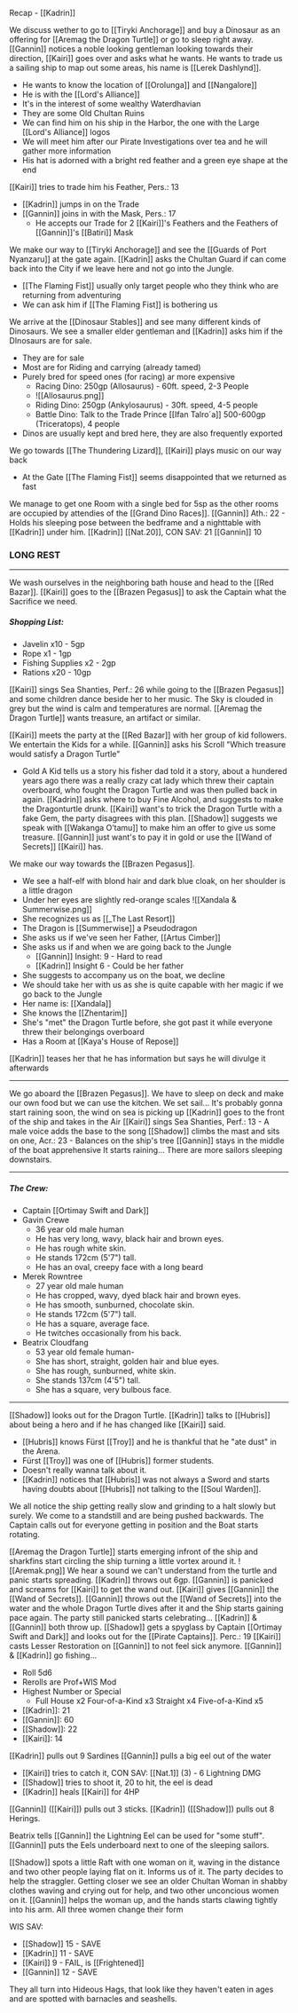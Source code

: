 Recap - [[Kadrin]]

We discuss wether to go to [[Tiryki Anchorage]] and buy a Dinosaur as an offering for [[Aremag the Dragon Turtle]] or go to sleep right away.
[[Gannin]] notices a noble looking gentleman looking towards their direction, [[Kairi]] goes over and asks what he wants.
He wants to trade us a sailing ship to map out some areas, his name is [[Lerek Dashlynd]].
- He wants to know the location of [[Orolunga]] and [[Nangalore]]
- He is with the [[Lord's Alliance]]
- It's in the interest of some wealthy Waterdhavian
- They are some Old Chultan Ruins
- We can find him on his ship in the Harbor, the one with the Large [[Lord's Alliance]] logos
- We will meet him after our Pirate Investigations over tea and he will gather more information
- His hat is adorned with a bright red feather and a green eye shape at the end

[[Kairi]] tries to trade him his Feather, Pers.: 13
- [[Kadrin]] jumps in on the Trade
- [[Gannin]] joins in with the Mask, Pers.: 17
	- He accepts our Trade for 2 [[Kairi]]'s Feathers and the Feathers of [[Gannin]]'s [[Batiri]] Mask

We make our way to [[Tiryki Anchorage]] and see the [[Guards of Port Nyanzaru]] at the gate again.
[[Kadrin]] asks the Chultan Guard if can come back into the City if we leave here and not go into the Jungle.
- [[The Flaming Fist]] usually only target people who they think who are returning from adventuring
- We can ask him if [[The Flaming Fist]] is bothering us

We arrive at the [[Dinosaur Stables]] and see many different kinds of Dinosaurs.
We see a smaller elder gentleman and [[Kadrin]] asks him if the DInosaurs are for sale.
- They are for sale
- Most are for Riding and carrying (already tamed)
- Purely bred for speed ones (for racing) ar more expensive
	- Racing Dino: 250gp (Allosaurus) - 60ft. speed, 2-3 People
	- ![[Allosaurus.png]]
	- Riding Dino: 250gp (Ankylosaurus) - 30ft. speed, 4-5 people
	- Battle Dino: Talk to the Trade Prince [[Ifan Talro´a]] 500-600gp (Triceratops), 4 people
- Dinos are usually kept and bred here, they are also frequently exported

We go towards [[The Thundering Lizard]], [[Kairi]] plays music on our way back
- At the Gate [[The Flaming Fist]] seems disappointed that we returned as fast

We manage to get one Room with a single bed for 5sp as the other rooms are occupied by attendies of the [[Grand Dino Races]].
[[Gannin]] Ath.: 22 - Holds his sleeping pose between the bedframe and a nighttable with [[Kadrin]] under him.
[[Kadrin]] [[Nat.20]], CON SAV: 21
[[Gannin]] 10
### LONG REST
---
We wash ourselves in the neighboring bath house and head to the [[Red Bazar]].
[[Kairi]] goes to the [[Brazen Pegasus]] to ask the Captain what the Sacrifice we need.
##### Shopping List:
- Javelin x10 - 5gp
- Rope x1 - 1gp
- Fishing Supplies x2 - 2gp
- Rations x20 - 10gp

[[Kairi]] sings Sea Shanties, Perf.: 26 while going to the [[Brazen Pegasus]] and some children dance beside her to her music.
The Sky is clouded in grey but the wind is calm and temperatures are normal.
[[Aremag the Dragon Turtle]] wants treasure, an artifact or similar.

[[Kairi]] meets the party at the [[Red Bazar]] with her group of kid followers.
We entertain the Kids for a while.
[[Gannin]] asks his Scroll "Which treasure would satisfy a Dragon Turtle"
- Gold
A Kid tells us a story his fisher dad told it a story, about a hundered years ago there was a really crazy cat lady which threw their captain overboard, who fought the Dragon Turtle and was then pulled back in again.
[[Kadrin]] asks where to buy Fine Alcohol, and suggests to make the Dragonturtle drunk.
[[Kairi]] want's to trick the Dragon Turtle with a fake Gem, the party disagrees with this plan.
[[Shadow]] suggests we speak with [[Wakanga O’tamu]] to make him an offer to give us some treasure.
[[Gannin]] just want's to pay it in gold or use the [[Wand of Secrets]] [[Kairi]] has.

We make our way towards the [[Brazen Pegasus]].
- We see a half-elf with blond hair and dark blue cloak, on her shoulder is a little dragon
- Under her eyes are slightly red-orange scales
![[Xandala & Summerwise.png]]
- She recognizes us as [[_The Last Resort]]
- The Dragon is [[Summerwise]] a Pseudodragon
- She asks us if we've seen her Father, [[Artus Cimber]]
- She asks us if and when we are going back to the Jungle
	- [[Gannin]] Insight: 9 - Hard to read
	- [[Kadrin]] Insight 6 - Could be her father
- She suggests to accompany us on the boat, we decline
- We should take her with us as she is quite capable with her magic if we go back to the Jungle
- Her name is: [[Xandala]]
- She knows the [[Zhentarim]]
- She's "met" the Dragon Turtle before, she got past it while everyone threw their belongings overboard
- Has a Room at [[Kaya's House of Repose]]

[[Kadrin]] teases her that he has information but says he will divulge it afterwards

---
We go aboard the [[Brazen Pegasus]].
We have to sleep on deck and make our own food but we can use the kitchen.
We set sail...
It's probably gonna start raining soon, the wind on sea is picking up
[[Kadrin]] goes to the front of the ship and takes in the Air
[[Kairi]] sings Sea Shanties, Perf.: 13 - A male voice adds the base to the song
[[Shadow]] climbs the mast and sits on one, Acr.: 23 - Balances on the ship's tree
[[Gannin]] stays in the middle of the boat apprehensive
It starts raining...
There are more sailors sleeping downstairs.

---
##### The Crew:
- Captain [[Ortimay Swift and Dark]]
- Gavin Crewe
	- 36 year old male human 
	- He has very long, wavy, black hair and brown eyes.
	- He has rough white skin.
	- He stands 172cm (5'7") tall.
	- He has an oval, creepy face with a long beard
- Merek Rowntree
	- 27 year old male human
	- He has cropped, wavy, dyed black hair and brown eyes.
	- He has smooth, sunburned, chocolate skin.
	- He stands 172cm (5'7") tall.
	- He has a square, average face.
	- He twitches occasionally from his back.
- Beatrix Cloudfang
	- 53 year old female human-
	- She has short, straight, golden hair and blue eyes.
	- She has rough, sunburned, white skin.
	- She stands 137cm (4'5") tall.
	- She has a square, very bulbous face.

---
[[Shadow]] looks out for the Dragon Turtle.
[[Kadrin]] talks to [[Hubris]] about being a hero and if he has changed like [[Kairi]] said.
- [[Hubris]] knows Fürst [[Troy]] and he is thankful that he "ate dust" in the Arena.
- Fürst [[Troy]] was one of [[Hubris]] former students. 
- Doesn't really wanna talk about it. 
- [[Kadrin]] notices that [[Hubris]] was not always a Sword and starts having doubts about [[Hubris]] not talking to the [[Soul Warden]].

We all notice the ship getting really slow and grinding to a halt slowly but surely. We come to a standstill and are being pushed backwards.
The Captain calls out for everyone getting in position and the Boat starts rotating.

[[Aremag the Dragon Turtle]] starts emerging infront of the ship and sharkfins start circling the ship turning a little vortex around it.
![[Aremak.png]]
We hear a sound we can't understand from the turtle and panic starts spreading.
[[Kadrin]] throws out 6gp.
[[Gannin]] is panicked and screams for [[Kairi]] to get the wand out.
[[Kairi]] gives [[Gannin]] the [[Wand of Secrets]].
[[Gannin]] throws out the [[Wand of Secrets]] into the water and the whole Dragon Turtle dives after it and the Ship starts gaining pace again.
The party still panicked starts celebrating...
[[Kadrin]] & [[Gannin]] both throw up.
[[Shadow]] gets a spyglass by Captain [[Ortimay Swift and Dark]] and looks out for the [[Pirate Captains]]. Perc.: 19
[[Kairi]] casts Lesser Restoration on [[Gannin]] to not feel sick anymore.
[[Gannin]] & [[Kadrin]] go fishing...
- Roll 5d6
- Rerolls are Prof+WIS Mod
- Highest Number or Special
	- Full House x2 Four-of-a-Kind x3 Straight x4 Five-of-a-Kind x5
- [[Kadrin]]: 21
- [[Gannin]]: 60
- [[Shadow]]: 22
- [[Kairi]]: 14

[[Kadrin]] pulls out 9 Sardines
[[Gannin]] pulls a big eel out of the water
- [[Kairi]] tries to catch it, CON SAV: [[Nat.1]] (3) - 6 Lightning DMG
- [[Shadow]] tries to shoot it, 20 to hit,  the eel is dead 
- [[Kadrin]] heals [[Kairi]] for 4HP

[[Gannin]] ([[Kairi]]) pulls out 3 sticks.
[[Kadrin]] ([[Shadow]]) pulls out 8 Herings.

Beatrix tells [[Gannin]] the Lightning Eel can be used for "some stuff".
[[Gannin]] puts the Eels underboard next to one of the sleeping sailors.

[[Shadow]] spots a little Raft with one woman on it, waving in the distance and two other people laying flat on it. Informs us of it. The party decides to help the straggler.
Getting closer we see an older Chultan Woman in shabby clothes waving and crying out for help, and two other unconcious women on it.
[[Gannin]] helps the woman up, and the hands starts clawing tightly into his arm.
All three women change their form

WIS SAV:
- [[Shadow]] 15 - SAVE
- [[Kadrin]] 11 - SAVE
- [[Kairi]] 9 - FAIL, is [[Frightened]]
- [[Gannin]] 12 - SAVE

They all turn into Hideous Hags, that look like they haven't eaten in ages and are spotted with barnacles and seashells.

